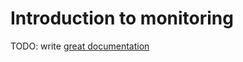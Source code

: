 # Introduction to monitoring

TODO: write [great documentation](http://jacobian.org/writing/what-to-write/)

